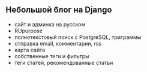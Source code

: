 ## Небольшой блог на Django

- сайт и админка на русском
- RUpurpose
- полнотекстовый поиск с PostgreSQL, триграммы
- отправка email, комментарии, rss
- карта сайта
- собственные теги и фильтры
- теги статей, рекомендованные статьи